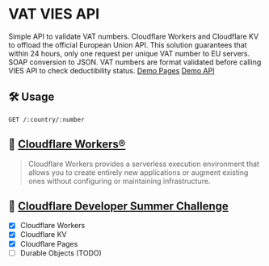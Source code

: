 # VAT VIES API

Simple API to validate VAT numbers. Cloudflare Workers and Cloudflare KV to offload the official European Union API. This solution guarantees that within 24 hours, only one request per unique VAT number to EU servers. SOAP conversion to JSON. VAT numbers are format validated before calling VIES API to check deductibility status.
[Demo Pages](https://vat.pages.dev/) [Demo API](https://vat.adaptive.workers.dev/)


## 🛠️ Usage

```http
GET /:country/:number
```

## 🥰 [Cloudflare Workers®](https://workers.cloudflare.com/)
> Cloudflare Workers provides a serverless execution environment that allows you to create entirely new applications or augment existing ones without configuring or maintaining infrastructure.

## 🥰 [Cloudflare Developer Summer Challenge](https://challenge.developers.cloudflare.com/)

- [x] Cloudflare Workers
- [x] Cloudflare KV
- [x] Cloudflare Pages
- [ ] Durable Objects (TODO)